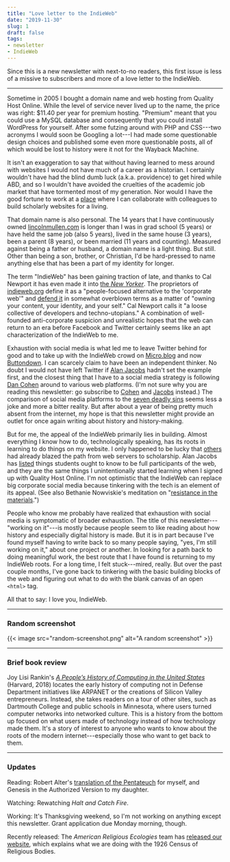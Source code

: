 ```yaml
---
title: "Love letter to the IndieWeb"
date: "2019-11-30"
slug: 1
draft: false
tags:
- newsletter
- IndieWeb
---
```


Since this is a new newsletter with next-to-no readers, this first issue is less of a missive to subscribers and more of a love letter to the IndieWeb.

-----------------

Sometime in 2005 I bought a domain name and web hosting from Quality Host Online. While the level of service never lived up to the name, the price was right: $11.40 per year for premium hosting. "Premium" meant that you could use a MySQL database and consequently that you could install WordPress for yourself. After some futzing around with PHP and CSS---two acronyms I would soon be Googling a lot---I had made some questionable design choices and published some even more questionable posts, all of which would be lost to history were it not for the Wayback Machine.

It isn't an exaggeration to say that without having learned to mess around with websites I would not have much of a career as a historian. I certainly wouldn't have had the blind dumb luck (a.k.a. providence) to get hired while ABD, and so I wouldn't have avoided the cruelties of the academic job market that have tormented most of my generation. Nor would I have the good fortune to work at a [place](https://rrchnm.org/) where I can collaborate with colleagues to build scholarly websites for a living.

That domain name is also personal. The 14 years that I have continuously owned [lincolnmullen.com](https://lincolnmullen.com) is longer than I was in grad school (5 years) or have held the same job (also 5 years), lived in the same house (3 years), been a parent (8 years), or been married (11 years and counting). Measured against being a father or husband, a domain name is a light thing. But still. Other than being a son, brother, or Christian, I'd be hard-pressed to name anything else that has been a part of my identity for longer.

The term "IndieWeb" has been gaining traction of late, and thanks to Cal Newport it has even made it into [the *New Yorker*](https://www.newyorker.com/tech/annals-of-technology/can-indie-social-media-save-us). The proprietors of  [indieweb.org](https://indieweb.org/) define it as a "people-focused alternative to the 'corporate web'" and [defend it](https://indieweb.org/why) in somewhat overblown terms as a matter of "owning your content, your identity, and your self." Cal Newport calls it "a loose collective of developers and techno-utopians." A combination of well-founded anti-corporate suspicion and unrealistic hopes that the web can return to an era before Facebook and Twitter certainly seems like an apt characterization of the IndieWeb to me. 

Exhaustion with social media is what led me to leave Twitter behind for good and to take up with the IndieWeb crowd on [Micro.blog](http://micro.blog) and now [Buttondown](https://buttondown.email/). I can scarcely claim to have been an independent thinker. No doubt I would not have left Twitter if [Alan Jacobs](https://www.americamagazine.org/arts-culture/2018/04/23/alan-jacobs-christian-intellectual-internet-age) hadn't set the example first, and the closest thing that I have to a social media strategy is following [Dan Cohen](https://dancohen.org) around to various web platforms. (I'm not sure why you are reading this newsletter: go subscribe to [Cohen](https://buttondown.email/dancohen) and [Jacobs](https://buttondown.email/ayjay) instead.) The comparison of social media platforms to the [seven deadly sins](https://cdn.shopify.com/s/files/1/2333/3789/files/Screenshot_20180424-081959_large.jpg?v=1524596339) seems less a joke and more a bitter reality. But after about a year of being pretty much absent from the internet, my hope is that this newsletter might provide an outlet for once again writing about history and history-making.

But for me, the appeal of the IndieWeb primarily lies in building. Almost everything I know how to do, technologically speaking, has its roots in learning to do things on my website. I only happened to be lucky that [others](http://thanksroy.org) had already blazed the path from web servers to scholarship. Alan Jacobs has [listed](https://hedgehogreview.com/issues/the-human-and-the-digital/articles/tending-the-digital-commons) things students ought to know to be full participants of the web, and they are the same things I unintentionally started learning when I signed up with Quality Host Online. I'm not optimistic that the IndieWeb can replace big corporate social media because tinkering with the tech is an element of its appeal. (See also Bethanie Nowviskie's meditation on "[resistance in the materials](http://nowviskie.org/2013/resistance-in-the-materials/).")

People who know me probably have realized that exhaustion with social media is symptomatic of broader exhaustion. The title of this newsletter---"working on it"---is mostly because people seem to like reading about how history and especially digital history is made. But it is in part because I've found myself having to write back to so many people saying, "yes, I'm still working on it," about one project or another. In looking for a path back to doing meaningful work, the best route that I have found is returning to my IndieWeb roots.
For a long time, I felt stuck---mired, really. But over the past couple months, I've gone back to tinkering with the basic building blocks of the web and figuring out what to do with the blank canvas of an open `<html>` tag.

All that to say: I love you, IndieWeb.

-----------

### Random screenshot

{{< image src="random-screenshot.png" alt="A random screenshot" >}}

-----------

### Brief book review

Joy Lisi Rankin's [*A People’s History of Computing in the United States*](https://www.hup.harvard.edu/catalog.php?isbn=9780674970977) (Harvard, 2018) locates the early history of computing not in Defense Department initiatives like ARPANET or the creations of Silicon Valley entrepreneurs. Instead, she takes readers on a tour of other sites, such as Dartmouth College and public schools in Minnesota, where users turned computer networks into networked culture. This is a history from the bottom up focused on what users made of technology instead of how technology made them. It's a story of interest to anyone who wants to know about the roots of the modern internet---especially those who want to get back to them.

-----------

### Updates

Reading: Robert Alter's [translation of the Pentateuch](https://wwnorton.com/books/The-Hebrew-Bible/) for myself, and Genesis in the Authorized Version to my daughter. 

Watching: Rewatching *Halt and Catch Fire*.

Working: It's Thanksgiving weekend, so I'm not working on anything except this newsletter. Grant application due Monday morning, though.

Recently released: The *American Religious Ecologies* team has [released our website](http://religiousecologies.org), which explains what we are doing with the 1926 Census of Religious Bodies.
